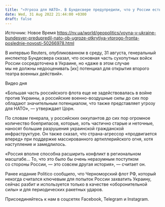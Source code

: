 ```yaml
---
title: "«Угроза для НАТО». В Бундесвере предупредили, что у России есть ресурсы для открытия второго фронта"
date: Wed, 31 Aug 2022 21:44:00 +0300
draft: false
---
```

Источник: Новое Время https://nv.ua/world/geopolitics/voyna-v-ukraine-bundesver-predupredil-nato-ob-ugroze-otkrytiya-vtorogo-fronta-poslednie-novosti-50266978.html


 В интервью Reuters, опубликованном в среду, 31 августа, генеральный инспектор Бундесвера сказал, что основная часть сухопутных войск России сосредоточена в Украине, но «даже в этом случае мы не должны недооценивать [их] потенциал для открытия второго театра военных действий». 

 Видео дня   

«Большая часть российского флота еще не задействовалась в войне против Украины, а российские военно-воздушные силы до сих пор обладают значительным потенциалом, что также представляет угрозу для НАТО», — утверждает Цорн.

По словам генерала, у российских оккупантов до сих пор огромное количество боеприпасов, которые, хоть частично старые и неточные, наносят большие разрушения украинской гражданской инфраструктуре. Он также сказал, что страна-агрессор «продвигается вперед» при поддержке массированного артиллерийского огня, хотя наступление и замедлилось.

«Россия вполне способна расширить конфликт в региональном масштабе… То, что это было бы очень неразумным поступком со стороны России, — это совсем другая история», — считает он.

Ранее издание Politico сообщило, что Черноморский флот РФ, который некогда считался ключевым для попыток России захватить Украину, сейчас разбит и используется только в качестве «оборонительной силы» и для периодических ракетных ударов.

Присоединяйтесь к нам в соцсетях Facebook, Telegram и Instagram.
